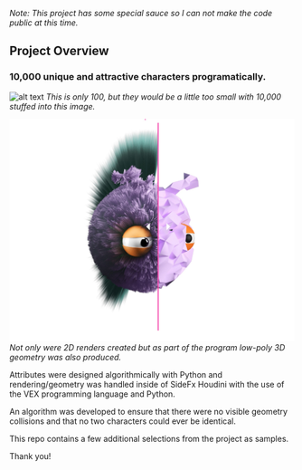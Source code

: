 *Note: This project has some special sauce so I can not make the code public at this time.*

## Project Overview ##

### 10,000 unique and attractive characters programatically.

![alt text](https://github.com/Nice-Take/metaFuzzies/blob/master/sample_images/Fuzzies_Group_100.jpg)
*This is only 100, but they would be a little too small with 10,000 stuffed into this image.*

![3D Geometry](https://github.com/Nice-Take/10000_unique_characters/blob/master/High_to_Low_Poly.jpg)
*Not only were 2D renders created but as part of the program low-poly 3D geometry was also produced.*


Attributes were designed algorithmically with Python and rendering/geometry was handled inside of SideFx Houdini with the use of the VEX programming language and Python.

An algorithm was developed to ensure that there
were no visible geometry collisions and that no
two characters could ever be identical.

This repo contains a few additional selections from the project as samples.

Thank you!
